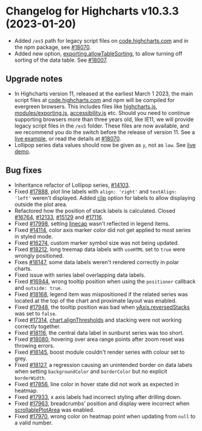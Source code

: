 # Changelog for Highcharts v10.3.3 (2023-01-20)

- Added `/es5` path for legacy script files on [code.highcharts.com](https://code.highcharts.com) and in the npm package, see [#18070](https://github.com/highcharts/highcharts/issues/18070).
- Added new option, [exporting.allowTableSorting](https://api.highcharts.com/highcharts/exporting.allowTableSorting), to allow turning off sorting of the data table. See [#18007](https://github.com/highcharts/highcharts/issues/18007).

## Upgrade notes
- In Highcharts version 11, released at the earliest March 1  2023, the main script files at [code.highcharts.com](https://code.highcharts.com) and npm will be compiled for evergreen browsers. This includes files like [highcharts.js](https://code.highcharts.com/highcharts.js), [modules/exporting.js](https://code.highcharts.com/modules/exporting.js), [accessibility.js](https://code.highcharts.com/modules/accessibility.js) etc. Should you need to continue supporting browsers more than three years old, like IE11, we will provide legacy script files in the `/es5` folder. These files are now available, and we recommend you do the switch before the release of version 11. See a [live example](https://jsfiddle.net/highcharts/Lxz6pent/), or read the details at [#18070](https://github.com/highcharts/highcharts/issues/18070).
- Lollipop series data values should now be given as `y`, not as `low`. See [live demo](https://highcharts.com/samples/highcharts/demo/lollipop/).

## Bug fixes
- Inheritance refactor of Lollipop series, [#14103](https://github.com/highcharts/highcharts/issues/14103).
- Fixed [#17888](https://github.com/highcharts/highcharts/issues/17888), plot line labels with `align: 'right'` and `textAlign: 'left'` weren't displayed. Added [clip](https://api.highcharts.com/highcharts/plotOptions.series.clip) option for labels to allow displaying outside the plot area.
- Refactored how the position of stack labels is calculated. Closed [#16764](https://github.com/highcharts/highcharts/issues/16764), [#12133](https://github.com/highcharts/highcharts/issues/12133), [#15129](https://github.com/highcharts/highcharts/issues/15129) and [#17116](https://github.com/highcharts/highcharts/issues/17116).
- Fixed [#17998](https://github.com/highcharts/highcharts/issues/17998), setting [linecap](https://api.highcharts.com/highcharts/plotOptions.series.linecap) wasn't reflected in legend items.
- Fixed [#14114](https://github.com/highcharts/highcharts/issues/14114), color axis marker color did not get applied to most series in styled mode.
- Fixed [#16274](https://github.com/highcharts/highcharts/issues/16274), custom marker symbol size was not being updated.
- Fixed [#18212](https://github.com/highcharts/highcharts/issues/18212), long treemap data labels with `useHTML` set to `true` were wrongly positioned.
- Fixes [#18147](https://github.com/highcharts/highcharts/issues/18147), some data labels weren't rendered correctly in polar charts.
- Fixed issue with series label overlapping data labels.
- Fixed [#16944](https://github.com/highcharts/highcharts/issues/16944), wrong tooltip position when using the `positioner` callback and `outside: true`.
- Fixed [#18168](https://github.com/highcharts/highcharts/issues/18168), legend item was mispositioned if the related series was located at the top of the chart and proximate layout was enabled.
- Fixed [#17948](https://github.com/highcharts/highcharts/issues/17948), the tooltip position was bad when [yAxis.reversedStacks](https://api.highcharts.com/highcharts/yAxis.reversedStacks) was set to `false`.
- Fixed [#17314](https://github.com/highcharts/highcharts/issues/17314), [chart.alignThresholds](https://api.highcharts.com/highcharts/chart.alignThresholds) and stacking were not working correctly together.
- Fixed [#18116](https://github.com/highcharts/highcharts/issues/18116), the central data label in sunburst series was too short.
- Fixed [#18080](https://github.com/highcharts/highcharts/issues/18080), hovering over area range points after zoom reset was throwing errors.
- Fixed [#18145](https://github.com/highcharts/highcharts/issues/18145), boost module couldn't render series with colour set to grey.
- Fixed [#18127](https://github.com/highcharts/highcharts/issues/18127), a regression causing an unintended border on data labels when setting `backgroundColor` and `borderColor` but no explicit `borderWidth`.
- Fixed [#17856](https://github.com/highcharts/highcharts/issues/17856), line color in hover state did not work as expected in heatmap.
- Fixed [#17933](https://github.com/highcharts/highcharts/issues/17933), x axis labels had incorrect styling after drilling down.
- Fixed [#17963](https://github.com/highcharts/highcharts/issues/17963), breadcrumbs' position and display were incorrect when [scrollablePlotArea](https://api.highcharts.com/highcharts/chart.scrollablePlotArea) was enabled.
- Fixed [#17970](https://github.com/highcharts/highcharts/issues/17970), wrong color on heatmap point when updating from `null` to a valid number.
